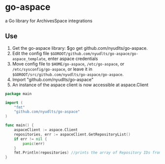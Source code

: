 # go-aspace
a Go library for ArchivesSpace integrations

## Use
1. Get the go-aspace library: $go get github.com/nyudlts/go-aspace.
2. Edit the config file `$GOROOT/github.com/nyudlts/go-aspace/go-aspace_template`, enter aspace credentials
3. Move config file to `$HOME/go-aspace`, `/etc/go-aspace`, or `/etc/sysconfig/go-aspace`, or leave it in `$GOROOT/src/github.com/nyudlts/go-aspace/go-aspace`.
4. Import "github.com/nyudlts/go-aspace"
5. An instance of the aspace client is now accessible at aspace.Client

```go
package main

import (
	"fmt"
	"github.com/nyudlts/go-aspace"
)

func main() {
	aspaceClient := aspace.Client
	repositories, err := aspaceClient.GetRepositoryList()
	if err != nil {
		panic(err)
	}
	fmt.Println(repositories) //prints the array of Repository IDs from ArchivesSpace.
}
```